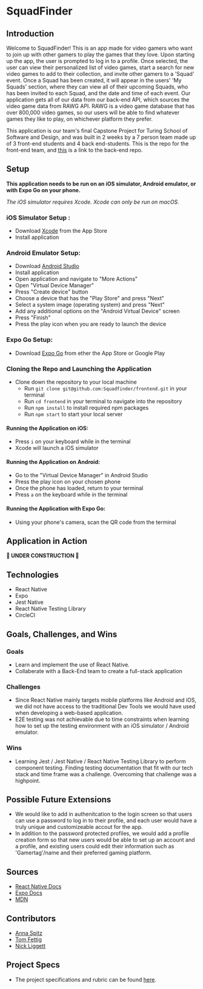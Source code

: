 # SquadFinder

## Introduction

Welcome to SquadFinder! This is an app made for video gamers who want to join up with other gamers to play the games that they love. Upon starting up the app, the user is prompted to log in to a profile. Once selected, the user can view their personalized list of video games, start a search for new video games to add to their collection, and invite other gamers to a 'Squad' event. Once a Squad has been created, it will appear in the users' 'My Squads' section, where they can view all of their upcoming Squads, who has been invited to each Squad, and the date and time of each event. Our application gets all of our data from our back-end API, which sources the video game data from RAWG API. RAWG is a video game database that has over 800,000 video games, so our users will be able to find whatever games they like to play, on whichever platform they prefer.

This application is our team's final Capstone Project for Turing School of Software and Design, and was built in 2 weeks by a 7 person team made up of 3 front-end students and 4 back end-students. This is the repo for the front-end team, and [this](https://github.com/Squadfinder/backend-ruby) is a link to the back-end repo.

## Setup

**This application needs to be run on an iOS simulator, Android emulator, or with Expo Go on your phone.**

_The iOS simulator requires Xcode. Xcode can only be run on macOS._

### iOS Simulator Setup :

- Download [Xcode](https://apps.apple.com/us/app/xcode/id497799835?mt=12) from the App Store
- Install application

### Android Emulator Setup:

- Download [Android Studio](https://developer.android.com/)
- Install application
- Open application and navigate to "More Actions"
- Open "Virtual Device Manager"
- Press "Create device" button
- Choose a device that has the "Play Store" and press "Next"
- Select a system image (operating system) and press "Next"
- Add any additional options on the "Android Virtual Device" screen
- Press "Finish"
- Press the play icon when you are ready to launch the device

### Expo Go Setup:

- Download [Expo Go](https://expo.dev/client) from ether the App Store or Google Play

### Cloning the Repo and Launching the Application

- Clone down the repository to your local machine
  - Run `git clone git@github.com:Squadfinder/frontend.git` in your terminal
  - Run `cd frontend` in your terminal to navigate into the repository
  - Run `npm install` to install required npm packages
  - Run `npm start` to start your local server

#### Running the Application on iOS:

- Press `i` on your keyboard while in the terminal
- Xcode will launch a iOS simulator

#### Running the Application on Android:

- Go to the "Virtual Device Manager" in Android Studio
- Press the play icon on your chosen phone
- Once the phone has loaded, return to your terminal
- Press `a` on the keyboard while in the terminal

#### Running the Application with Expo Go:

- Using your phone's camera, scan the QR code from the terminal

## Application in Action

**🚧 UNDER CONSTRUCTION 🚧**

## Technologies

- React Native
- Expo
- Jest Native
- React Native Testing Library
- CircleCI

## Goals, Challenges, and Wins

### Goals

- Learn and implement the use of React Native.
- Collaberate with a Back-End team to create a full-stack application

### Challenges

- Since React Native mainly targets mobile platforms like Android and iOS, we did not have access to the traditional Dev Tools we would have used when developing a web-based application.
- E2E testing was not achievable due to time constraints when learning how to set up the testing environment with an iOS simulator / Android emulator.

### Wins

- Learning Jest / Jest Native / React Native Testing Library to perform component testing. Finding testing documentation that fit with our tech stack and time frame was a challenge. Overcoming that challenge was a highpoint.

## Possible Future Extensions

- We would like to add in authenitcation to the login screen so that users can use a password to log in to their profile, and each user would have a truly unique and customizeable accout for the app.
- In addition to the password protected profiles, we would add a profile creation form so that new users would be able to set up an account and a profile, and existing users could edit their information such as 'Gamertag'/name and their preferred gaming platform.

## Sources

- [React Native Docs](https://reactnative.dev/docs/getting-started)
- [Expo Docs](https://expo.dev/)
- [MDN](http://developer.mozilla.org/en-US/)

## Contributors

- [Anna Spitz](https://github.com/aspitz1)
- [Tom Fettig](https://github.com/tfettig22)
- [Nick Liggett](https://github.com/NickLiggett)

## Project Specs

- The project specifications and rubric can be found [here](https://mod4.turing.edu/projects/capstone/).
